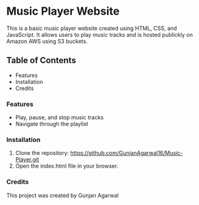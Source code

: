 # Music Player Website

This is a basic music player website created using HTML, CSS, and JavaScript. It allows users to play music tracks and is hosted publickly on Amazon AWS using S3 buckets.

## Table of Contents
* Features
* Installation
* Credits

### Features
* Play, pause, and stop music tracks
* Navigate through the playlist

### Installation
1. Clone the repository:
https://github.com/GunjanAgarwal16/Music-Player.git
2. Open the index.html file in your browser.

### Credits
This project was created by Gunjan Agarwal
